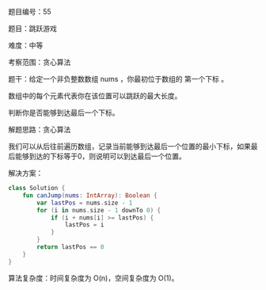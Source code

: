 题目编号：55

题目：跳跃游戏

难度：中等

考察范围：贪心算法

题干：给定一个非负整数数组 nums ，你最初位于数组的 第一个下标 。

数组中的每个元素代表你在该位置可以跳跃的最大长度。

判断你是否能够到达最后一个下标。

解题思路：贪心算法

我们可以从后往前遍历数组，记录当前能够到达最后一个位置的最小下标，如果最后能够到达的下标等于0，则说明可以到达最后一个位置。

解决方案：

```kotlin
class Solution {
    fun canJump(nums: IntArray): Boolean {
        var lastPos = nums.size - 1
        for (i in nums.size - 1 downTo 0) {
            if (i + nums[i] >= lastPos) {
                lastPos = i
            }
        }
        return lastPos == 0
    }
}
```

算法复杂度：时间复杂度为 O(n)，空间复杂度为 O(1)。